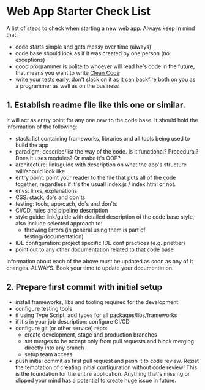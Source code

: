 # Web App Starter Check List
A list of steps to check when starting a new web app. Always keep in mind that:
- code starts simple and gets messy over time (always)
- code base should look as if it was created by one person (no exceptions)
- good programmer is polite to whoever will read he's code in the future, that means you want to write [Clean Code](https://www.youtube.com/watch?v=7EmboKQH8lM&t=4s)
- write your tests early, don't slack on it as it can backfire both on you as a programmer as well as on the business

## 1. Establish readme file like this one or similar.
It will act as entry point for any one new to the code base. It should hold the information of the following:
- stack: list containing frameworks, libraries and all tools being used to build the app
- paradigm: describe/list the way of the code. Is it functional? Procedural? Does it uses modules? Or mabe it's OOP?
- architecture: link/guide with description on what the app's structure will/should look like
- entry point: point your reader to the file that puts all of the code together, regardless if it's the usuall index.js / index.html or not.
- envs: links, explanations
- CSS: stack, do's and don'ts
- testing: tools, approach, do's and don'ts
- CI/CD, rules and pipeline description
- style guide: link/guide with detailed description of the code base style, also include selected approach to:
  - throwing Errors (in general using them is part of testing/documentation)
- IDE configuration: project specific IDE conf practices (e.g. priettier)
- point out to any other documentation related to that code base

Information about each of the above must be updated as soon as any of it changes. ALWAYS. Book your time to update your documentation.

## 2. Prepare first commit with initial setup
- install frameworks, libs and tooling required for the development
- configure testing tools
- if using Type Script: add types for all packages/libs/frameworks
- if it's in your job description: configure CI/CD
- configure git (or other service) repo:
  - create development, stage and production branches
  - set merges to be accept only from pull requests and block merging directly into any branch
  - setup team access
- push initial commit as first pull request and push it to code review. Rezist the temptation of creating initial configuration without code review! This is the foundation for the entire application. Anything that's missing or slipped your mind has a potential to create huge issue in future.
